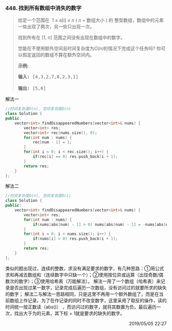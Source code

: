 ### 448. 找到所有数组中消失的数字

> <div class="content__2ebE"><p>给定一个范围在&nbsp; 1 ≤ a[i] ≤ <em>n</em>
> (&nbsp;<em>n</em> = 数组大小 ) 的 整型数组，数组中的元素一些出现了两次，另一些只出现一次。</p>
> 
> <p>找到所有在 [1, <em>n</em>] 范围之间没有出现在数组中的数字。</p>
> 
> <p>您能在不使用额外空间且时间复杂度为<em>O(n)</em>的情况下完成这个任务吗? 你可以假定返回的数组不算在额外空间内。</p>
> 
> <p><strong>示例:</strong></p>
> 
> <pre><strong>输入:</strong> [4,3,2,7,8,2,3,1]
> 
> <strong>输出:</strong> [5,6] </pre> </div>

解法一
```cpp
//时间复杂度O(n), 空间复杂度O(n)
class Solution {
public:
    vector<int> findDisappearedNumbers(vector<int>& nums) {
        vector<int> res;
        vector<int> rec(nums.size(), 0);
        for(int num : nums) {
            rec[num - 1] = 1;
        }
        for(int i = 0; i < rec.size(); i++) {
            if(rec[i] == 0) res.push_back(i + 1);
        }
        return res;
    }
};
```

解法二
```cpp
//时间复杂度O(n), 空间复杂度O(1)
class Solution {
public:
    vector<int> findDisappearedNumbers(vector<int>& nums) {
        vector<int> res;
        for(int num : nums) {
            if(nums[abs(num) - 1] > 0) nums[abs(num) - 1] = -nums[abs(num) - 1];
        }
        for(int i = 0; i < nums.size(); i++) {
            if(nums[i] > 0) res.push_back(i + 1);
        }
        return res;
    }
};
```

类似的题出现过，连续的整数，求没有满足要求的数字，有几种思路：①用公式求和再减去数组和（连续数字中只缺一个）；②使用按位异或运算（出现奇数/偶数次的数字）；③使用哈希表（万能解法）。
解法一用了一个数组（哈希表）来记录是否出现过某一数字，记录完成后遍历一次数组，没有访问过的就要所求的缺失的数字；
解法二与解法一思路相同，只是这里不再用一个额外数组了，而是在当前数组上作记录。为了在作记录的同时不改变数字，这里采用了取反的操作，读的时间统一按正数读（abs()） ，而访问过的数字，就将其数置为负。最后遍历一次，找出大于为的元素，其下标 + 1就是要求的缺失的数字。

<div style="text-align: right">    2019/05/05 22:27  </div>